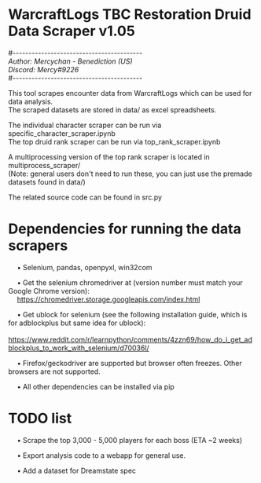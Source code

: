 # WarcraftLogs TBC Restoration Druid Data Scraper v1.05  

#-----------------------------------------  
*Author: Mercychan - Benediction (US)*    
*Discord: Mercy#9226*  
#-----------------------------------------  

This tool scrapes encounter data from WarcraftLogs which can be used for data analysis.  
The scraped datasets are stored in data/ as excel spreadsheets.  

The individual character scraper can be run via specific_character_scraper.ipynb  
The top druid rank scraper can be run via top_rank_scraper.ipynb  

A multiprocessing version of the top rank scraper is located in multiprocess_scraper/  
(Note: general users don't need to run these, you can just use the premade datasets found in data/)  

The related source code can be found in src.py  


# Dependencies for running the data scrapers  
&emsp; • Selenium, pandas, openpyxl, win32com  
  
&emsp; • Get the selenium chromedriver at (version number must match your Google Chrome version):   
&emsp; https://chromedriver.storage.googleapis.com/index.html   

&emsp; • Get ublock for selenium (see the following installation guide, which is for adblockplus but same idea for ublock):  
&emsp; https://www.reddit.com/r/learnpython/comments/4zzn69/how_do_i_get_adblockplus_to_work_with_selenium/d70036l/  
  
&emsp; • Firefox/geckodriver are supported but browser often freezes. Other browsers are not supported.   
 
&emsp; • All other dependencies can be installed via pip


# TODO list  

&emsp; • Scrape the top 3,000 - 5,000 players for each boss (ETA ~2 weeks)  

&emsp; • Export analysis code to a webapp for general use.  

&emsp; • Add a dataset for Dreamstate spec  

